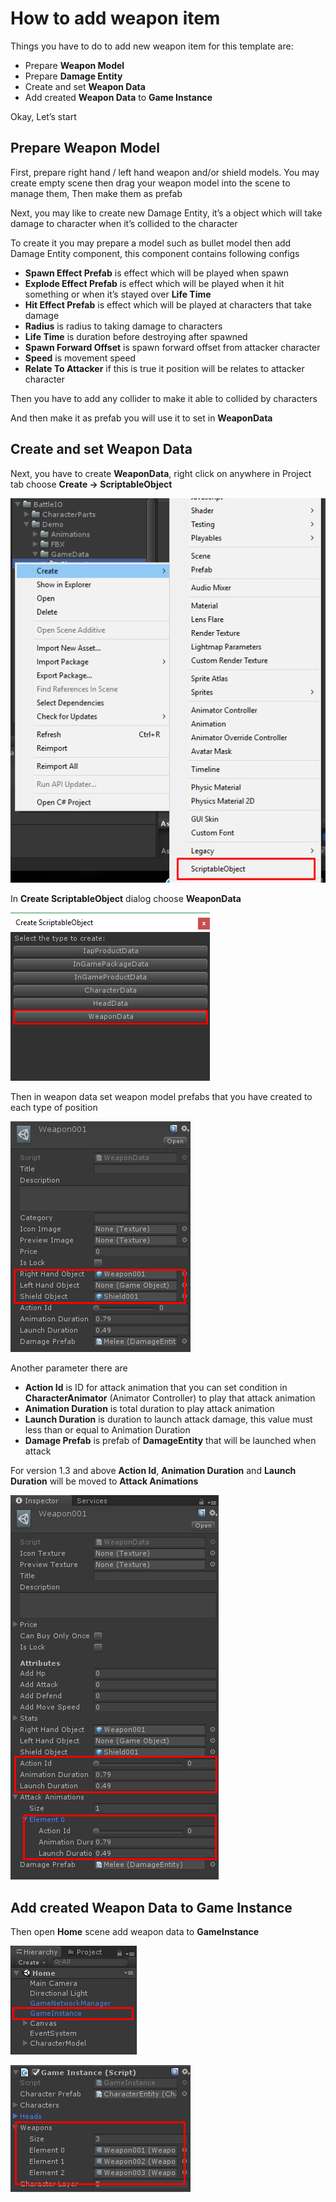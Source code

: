 # How to add weapon item

Things you have to do to add new weapon item for this template are:

*   Prepare **Weapon Model**
*   Prepare **Damage Entity**
*   Create and set **Weapon Data**
*   Add created **Weapon Data** to **Game Instance**

Okay, Let’s start

## Prepare Weapon Model

First, prepare right hand / left hand weapon and/or shield models. You may create empty scene then drag your weapon model into the scene to manage them, Then make them as prefab

Next, you may like to create new Damage Entity, it’s a object which will take damage to character when it’s collided to the character

To create it you may prepare a model such as bullet model then add Damage Entity component, this component contains following configs

*   **Spawn Effect Prefab** is effect which will be played when spawn
*   **Explode Effect Prefab** is effect which will be played when it hit something or when it’s stayed over **Life Time**
*   **Hit Effect Prefab** is effect which will be played at characters that take damage
*   **Radius** is radius to taking damage to characters
*   **Life Time** is duration before destroying after spawned
*   **Spawn Forward Offset** is spawn forward offset from attacker character
*   **Speed** is movement speed
*   **Relate To Attacker** if this is true it position will be relates to attacker character

Then you have to add any collider to make it able to collided by characters

And then make it as prefab you will use it to set in **WeaponData**

## Create and set Weapon Data

Next, you have to create **WeaponData**, right click on anywhere in Project tab choose **Create -> ScriptableObject**

![](../images/0m1f5AtAezRWF7vJW.png)

In **Create ScriptableObject** dialog choose **WeaponData**

![](../images/0rkpsMQnC2xFZxlAI.png)

Then in weapon data set weapon model prefabs that you have created to each type of position

![](../images/0bpLAhfOYxmIDVA3A.png)

Another parameter there are

*   **Action Id** is ID for attack animation that you can set condition in **CharacterAnimator** (Animator Controller) to play that attack animation
*   **Animation Duration** is total duration to play attack animation
*   **Launch Duration** is duration to launch attack damage, this value must less than or equal to Animation Duration
*   **Damage Prefab** is prefab of **DamageEntity** that will be launched when attack

For version 1.3 and above **Action Id**, **Animation Duration** and **Launch Duration** will be moved to **Attack Animations**

![](../images/1hacu0Hbk9vGMSUJhSg4MGg.png)

## Add created Weapon Data to Game Instance

Then open **Home** scene add weapon data to **GameInstance**

![](../images/0MH9-JTP5xqHwZ_Qz.png)

![](../images/0t1ffuSuVIbGhyOMp.png)